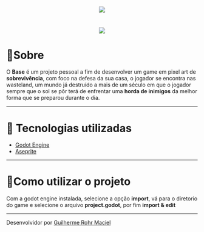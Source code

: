 

<h1 align = "center">
    <img src="https://ik.imagekit.io/Rohr/logo256_CxeYBFaUn.png">
</h1>

<h1 align = "center">
    <img src="https://ik.imagekit.io/Rohr/base1_ZG6Ju1-wF.gif">
</h1>

# 📜Sobre
O **Base** é um projeto pessoal a fim de desenvolver um game em pixel art de **sobrevivência**, com foco na defesa da sua casa, o jogador se encontra nas wasteland, um mundo já destruído a mais de um século em que o jogador sempre que o sol se pôr terá de enfrentar uma **horda de inimigos** da melhor forma que se preparou durante o dia. 

---

# 🚀 Tecnologias utilizadas
- [Godot Engine](https://godotengine.org/)
- [Aseprite](https://www.aseprite.org/)

---

# 📁Como utilizar o projeto

Com a godot engine instalada, selecione a opção **import**, vá para o diretorio do game e selecione o arquivo **project.godot**, por fim **import & edit**

---

Desenvolvidor por [Guilherme Rohr Maciel](https://www.linkedin.com/in/guilherme-rohr-459a1315a/)